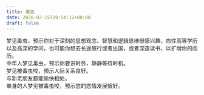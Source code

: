 ```yaml
---
title: 毒虫
date: 2020-02-15T20:54:12+08:00
draft: false
---
```


梦见毒虫，预示你对于深刻的思想观念、智慧和逻辑思维很感兴趣，向往高等学历以及高深的学问，也可能你想去长途旅行或者出国，或者深造读书，以扩增你的阅历。<br>
中年人梦见毒虫，预示你要识时务，静静等待时机。<br>
梦见被毒虫咬，预示人际关系良好。<br>
与新老朋友都能愉快相处。<br>
单身的人梦见被毒虫咬，预示您的恋情发展很好。<br>
